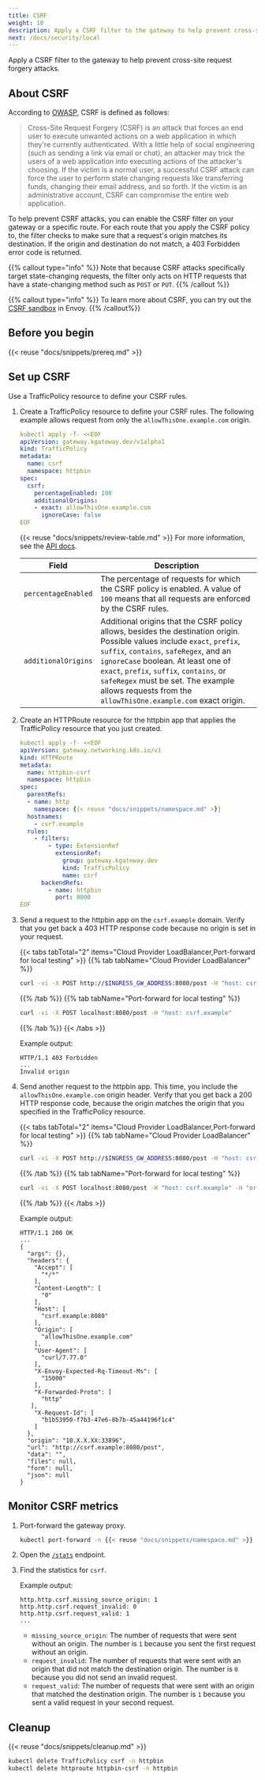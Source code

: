 ```yaml
---
title: CSRF
weight: 10
description: Apply a CSRF filter to the gateway to help prevent cross-site request forgery attacks.
next: /docs/security/local
---
```


Apply a CSRF filter to the gateway to help prevent cross-site request forgery attacks.

## About CSRF

According to [OWASP](https://owasp.org/www-community/attacks/csrf), CSRF is defined as follows:

> Cross-Site Request Forgery (CSRF) is an attack that forces an end user to execute unwanted actions on a web application in which they're currently authenticated. With a little help of social engineering (such as sending a link via email or chat), an attacker may trick the users of a web application into executing actions of the attacker's choosing. If the victim is a normal user, a successful CSRF attack can force the user to perform state changing requests like transferring funds, changing their email address, and so forth. If the victim is an administrative account, CSRF can compromise the entire web application.

To help prevent CSRF attacks, you can enable the CSRF filter on your gateway or a specific route. For each route that you apply the CSRF policy to, the filter checks to make sure that a request's origin matches its destination. If the origin and destination do not match, a 403 Forbidden error code is returned. 

{{% callout type="info" %}}
Note that because CSRF attacks specifically target state-changing requests, the filter only acts on HTTP requests that have a state-changing method such as `POST` or `PUT`.
{{% /callout %}}

{{% callout type="info"  %}}
To learn more about CSRF, you can try out the [CSRF sandbox](https://www.envoyproxy.io/docs/envoy/latest/start/sandboxes/csrf) in Envoy. 
{{% /callout%}}

## Before you begin

{{< reuse "docs/snippets/prereq.md" >}}

## Set up CSRF 

Use a TrafficPolicy resource to define your CSRF rules. 

1. Create a TrafficPolicy resource to define your CSRF rules. The following example allows request from only the `allowThisOne.example.com` origin.
   
   ```yaml
   kubectl apply -f- <<EOF
   apiVersion: gateway.kgateway.dev/v1alpha1
   kind: TrafficPolicy
   metadata:
     name: csrf
     namespace: httpbin
   spec:
     csrf:
       percentageEnabled: 100
       additionalOrigins:
       - exact: allowThisOne.example.com
         ignoreCase: false
   EOF
   ```

   {{< reuse "docs/snippets/review-table.md" >}} For more information, see the [API docs](../../reference/api/#csrfpolicy).

   | Field | Description |
   |-------|-------------|
   | `percentageEnabled` | The percentage of requests for which the CSRF policy is enabled. A value of `100` means that all requests are enforced by the CSRF rules. |
   | `additionalOrigins` | Additional origins that the CSRF policy allows, besides the destination origin. Possible values include `exact`, `prefix`, `suffix`, `contains`, `safeRegex`, and an `ignoreCase` boolean. At least one of `exact`, `prefix`, `suffix`, `contains`, or `safeRegex` must be set. The example allows requests from the `allowThisOne.example.com` exact origin. |

2. Create an HTTPRoute resource for the httpbin app that applies the TrafficPolicy resource that you just created. 
   
   ```yaml
   kubectl apply -f- <<EOF
   apiVersion: gateway.networking.k8s.io/v1
   kind: HTTPRoute
   metadata:
     name: httpbin-csrf
     namespace: httpbin
   spec:
     parentRefs:
     - name: http
       namespace: {{< reuse "docs/snippets/namespace.md" >}}
     hostnames:
       - csrf.example
     rules:
       - filters:
           - type: ExtensionRef
             extensionRef:
               group: gateway.kgateway.dev
               kind: TrafficPolicy
               name: csrf
         backendRefs:
           - name: httpbin
             port: 8000
   EOF
   ```
   
3. Send a request to the httpbin app on the `csrf.example` domain. Verify that you get back a 403 HTTP response code because no origin is set in your request. 

   {{< tabs tabTotal="2" items="Cloud Provider LoadBalancer,Port-forward for local testing" >}}
   {{% tab tabName="Cloud Provider LoadBalancer" %}}
   ```sh
   curl -vi -X POST http://$INGRESS_GW_ADDRESS:8080/post -H "host: csrf.example:8080"
   ```
   {{% /tab %}}
   {{% tab tabName="Port-forward for local testing" %}}
   ```sh
   curl -vi -X POST localhost:8080/post -H "host: csrf.example"
   ```
   {{% /tab %}}
   {{< /tabs >}}
   
   Example output: 
   
   ```console
   HTTP/1.1 403 Forbidden
   ...
   Invalid origin
   ```

4. Send another request to the httpbin app. This time, you include the `allowThisOne.example.com` origin header. Verify that you get back a 200 HTTP response code, because the origin matches the origin that you specified in the TrafficPolicy resource.
   
   {{< tabs tabTotal="2" items="Cloud Provider LoadBalancer,Port-forward for local testing" >}}
   {{% tab tabName="Cloud Provider LoadBalancer" %}}
   ```sh
   curl -vi -X POST http://$INGRESS_GW_ADDRESS:8080/post -H "host: csrf.example:8080" -H "origin: allowThisOne.example.com"
   ```
   {{% /tab %}}
   {{% tab tabName="Port-forward for local testing" %}}
   ```sh
   curl -vi -X POST localhost:8080/post -H "host: csrf.example" -H "origin: allowThisOne.example.com"
   ```
   {{% /tab %}}
   {{< /tabs >}}   
     
   Example output: 
   ```console
   HTTP/1.1 200 OK
   ...
   {
     "args": {},
     "headers": {
       "Accept": [
         "*/*"
       ],
       "Content-Length": [
         "0"
       ],
       "Host": [
         "csrf.example:8080"
       ],
       "Origin": [
         "allowThisOne.example.com"
       ],
       "User-Agent": [
         "curl/7.77.0"
       ],
       "X-Envoy-Expected-Rq-Timeout-Ms": [
         "15000"
       ],
       "X-Forwarded-Proto": [
         "http"
      ],
       "X-Request-Id": [
         "b1b53950-f7b3-47e6-8b7b-45a44196f1c4"
       ]
     },
     "origin": "10.X.X.XX:33896",
     "url": "http://csrf.example:8080/post",
     "data": "",
     "files": null,
     "form": null,
     "json": null
   }
   ```

## Monitor CSRF metrics

1. Port-forward the gateway proxy. 
   ```sh
   kubectl port-forward -n {{< reuse "docs/snippets/namespace.md" >}} deploy/http 19000
   ```

2. Open the [`/stats`](http://localhost:19000/stats) endpoint. 

3. Find the statistics for `csrf`.
   
   Example output:

   ```console
   http.http.csrf.missing_source_origin: 1
   http.http.csrf.request_invalid: 0
   http.http.csrf.request_valid: 1
   ...
   ```

   * `missing_source_origin`: The number of requests that were sent without an origin. The number is `1` because you sent the first request without an origin.
   * `request_invalid`: The number of requests that were sent with an origin that did not match the destination origin. The number is `0` because you did not send an invalid request.
   * `request_valid`: The number of requests that were sent with an origin that matched the destination origin. The number is `1` because you sent a valid request in your second request.

## Cleanup

{{< reuse "docs/snippets/cleanup.md" >}}

```sh
kubectl delete TrafficPolicy csrf -n httpbin
kubectl delete httproute httpbin-csrf -n httpbin
```